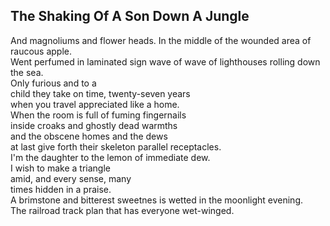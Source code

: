 The Shaking Of A Son Down A Jungle
----------------------------------
And magnoliums and flower heads. In the middle of the wounded area of raucous apple.  
Went perfumed in laminated sign wave of wave of lighthouses rolling down the sea.  
Only furious and to a  
child they take on time, twenty-seven years  
when you travel appreciated like a home.  
When the room is full of fuming fingernails  
inside croaks and ghostly dead warmths  
and the obscene homes and the dews  
at last give forth their skeleton parallel receptacles.  
I'm the daughter to the lemon of immediate dew.  
I wish to make a triangle  
amid, and every sense, many  
times hidden in a praise.  
A brimstone and bitterest sweetnes is wetted in the moonlight evening.  
The railroad track plan that has everyone wet-winged.  
